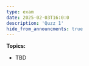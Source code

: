 ```yaml
---
type: exam
date: 2025-02-03T16:0:0
description: 'Quzz 1'
hide_from_announcments: true
---
```

**Topics:**
- TBD
